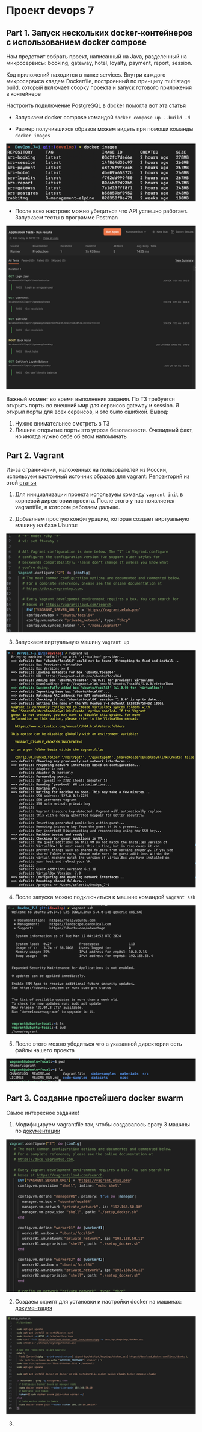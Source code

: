 # Проект devops 7

## Part 1. Запуск нескольких docker-контейнеров с использованием docker compose

Нам предстоит собрать проект, написанный на Java, разделенный на микросервисы: booking, gateway, hotel, loyalty, payment, report, session. 

Код приложений находится в папке services. Внутри каждого микросервиса кладем Dockerfile, построенный по принципу multistage build, который включает сборку проекта и запуск готового приложения в контейнере

Настроить подключение PostgreSQL в docker помогла вот эта [статья](https://habr.com/ru/articles/578744/)

* Запускаем  docker compose командой `docker compose up --build -d`

* Размер получившихся образов можем видеть при помощи команды `docker images`

![docker images](./img/part1/docker_images.png)

* После всех настроек можно убедиться что API успешно работает. Запускаем тесты в программе Postman

![postman test](./img/part1/postman_test.png)

Важный момент во время выполнения задания. По ТЗ требуется открыть порты во внешний мир для сервисов gateway и session. 
Я открыл порты для всех сервисов, и это было ошибкой. Вывод:
1. Нужно внимательнее смотреть в ТЗ
2. Лишние открытые порты это угроза безопасности. Очевидный факт, но иногда нужно себе об этом напоминать

## Part 2. Vagrant

Из-за ограничений, наложенных на пользователей из России, используем кастомный источник образов для vagrant: [Репозиторий](https://vagrant.elab.pro/downloads/) из этой [статьи](https://habr.com/ru/articles/735700/)

1. Для инициализации проекта используем команду `vagrant init` в корневой директории проекта. После этого у нас появляется vagrantfile, в котором работаем дальше.

2. Добавляем простую конфигурацию, которая создает виртуальную машину на базе Ubuntu:

![vagrant config](./img/part2/vagrant_config.png)

3. Запускаем виртуальную машину `vagrant up`

![vagrant up](./img/part2/vagrant_up.png)

4. После запуска можно подключиться к машине командой `vagrant ssh`

![vagrant ssh connection](./img/part2/vagrant_ssh.png)

5. После этого можно убедиться что в указанной директории есть файлы нашего проекта

![vagrant home folder](./img/part2/vagrant_home.png)

## Part 3. Создание простейшего docker swarm

Самое интересное задание!

1. Модифицируем vagrantfile так, чтобы создавалось сразу 3 машины по [документации](https://developer.hashicorp.com/vagrant/docs/multi-machine)

![new_vagrant_config](./img/part3/new_vagrant_config.png)

2. Создаем скрипт для установки и настройки docker на машинах: [документация](https://docs.docker.com/engine/install/ubuntu/)

![docker setup](./img/part3/docker_setup.png)

3. 